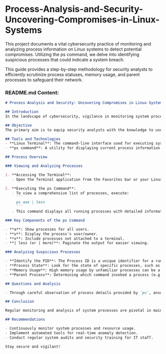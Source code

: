# Process-Analysis-and-Security-Uncovering-Compromises-in-Linux-Systems
This project documents a vital cybersecurity practice of monitoring and analyzing process information on Linux systems to detect potential compromises. Utilizing the ps command, we delve into identifying suspicious processes that could indicate a system breach.

This guide provides a step-by-step methodology for security analysts to efficiently scrutinize process statuses, memory usage, and parent processes to safeguard their network.

### README.md Content:

```markdown
# Process Analysis and Security: Uncovering Compromises in Linux Systems

## Introduction
In the landscape of cybersecurity, vigilance in monitoring system processes is crucial for early detection of unauthorized activities and potential system compromises. This guide focuses on leveraging the `ps` command in Linux to analyze process information, offering insights into identifying and responding to suspicious processes.

## Objective
The primary aim is to equip security analysts with the knowledge to use the `ps` command for detailed process analysis. This involves examining process IDs (PIDs), states, memory usage, and parent processes to identify anomalies that may suggest a system compromise.

## Tools and Technologies
- **Linux Terminal**: The command-line interface used for executing system commands.
- **ps command**: A utility for displaying current process information on a Unix/Linux system.

## Process Overview

### Viewing and Analyzing Processes

1. **Accessing the Terminal**:
   - Open the Terminal application from the Favorites bar or your Linux distribution's application menu.

2. **Executing the ps Command**:
   - To view a comprehensive list of processes, execute:
     ```
     ps aux | less
     ```
   - This command displays all running processes with detailed information, including the user running the process, PID, CPU and memory usage, process start time, and the command that initiated the process.

### Key Components of the ps Command

- **a**: Show processes for all users.
- **u**: Display the process's user/owner.
- **x**: Include processes not attached to a terminal.
- **| less (or | more)**: Paginate the output for easier viewing.

### Analyzing Suspicious Processes

- **Identify the PID**: The Process ID is a unique identifier for a running process. For example, to find the PID for the `hald` process, look for its entry in the `ps` output.
- **Process State**: Look for the state of specific processes, such as `./shell.elf`. A running state can be normal, but in the context of unknown or suspicious processes, further investigation is warranted.
- **Memory Usage**: High memory usage by unfamiliar processes can be a red flag. The `ps` output includes the percentage of memory used by each process.
- **Parent Process**: Determining which command invoked a process (e.g., PID 1857 being invoked by `python`) can help trace back to potentially malicious activities.

## Questions and Analysis

- Through careful observation of process details provided by `ps`, answer targeted questions about process IDs, states, memory usage, and parent commands to gauge the security posture of the system.

## Conclusion

Regular monitoring and analysis of system processes are pivotal in maintaining a secure Linux environment. By mastering the `ps` command and understanding its output, security analysts can effectively spot and investigate suspicious activities, thereby strengthening their organization's defense against compromises.

## Recommendations

- Continuously monitor system processes and resource usage.
- Implement automated tools for real-time anomaly detection.
- Conduct regular system audits and security training for IT staff.

Stay secure and vigilant!
```

